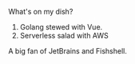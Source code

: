 What's on my dish?

1. Golang stewed with Vue.
1. Serverless salad with AWS

A big fan of JetBrains and Fishshell.
